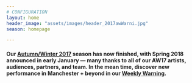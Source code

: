 ```yaml
---
# CONFIGURATION
layout: home
header_image: "assets/images/header_2017awWarni.jpg"
season: homepage

---
```

#### Our [Autumn/Winter 2017](/current/2017-autumnwinter) season has now finished, with Spring 2018 announced in early January — many thanks to all of our AW17 artists, audiences, partners, and team. In the mean time, discover new performance in Manchester + beyond in our <a href="http://wordofwarning.posthaven.com" target="_blank">Weekly Warning</a>.
